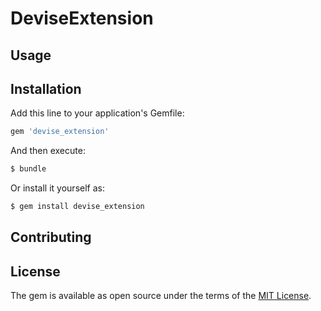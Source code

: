 # DeviseExtension


## Usage


## Installation
Add this line to your application's Gemfile:

```ruby
gem 'devise_extension'
```

And then execute:
```bash
$ bundle
```

Or install it yourself as:
```bash
$ gem install devise_extension
```

## Contributing

## License
The gem is available as open source under the terms of the [MIT License](http://opensource.org/licenses/MIT).
